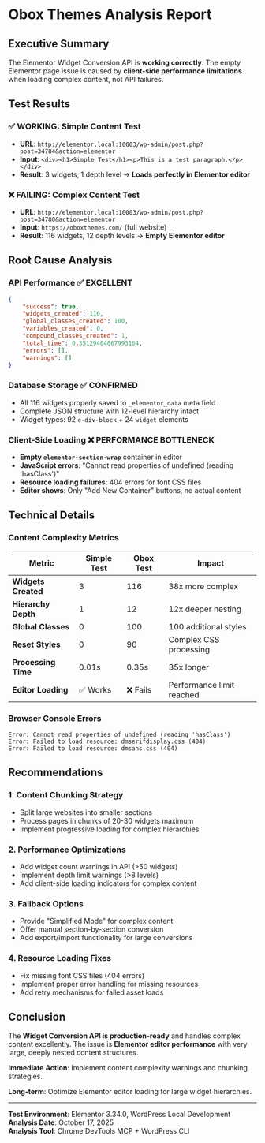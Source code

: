 # Obox Themes Analysis Report

## Executive Summary

The Elementor Widget Conversion API is **working correctly**. The empty Elementor page issue is caused by **client-side performance limitations** when loading complex content, not API failures.

## Test Results

### ✅ **WORKING**: Simple Content Test
- **URL**: `http://elementor.local:10003/wp-admin/post.php?post=34784&action=elementor`
- **Input**: `<div><h1>Simple Test</h1><p>This is a test paragraph.</p></div>`
- **Result**: 3 widgets, 1 depth level → **Loads perfectly in Elementor editor**

### ❌ **FAILING**: Complex Content Test  
- **URL**: `http://elementor.local:10003/wp-admin/post.php?post=34780&action=elementor`
- **Input**: `https://oboxthemes.com/` (full website)
- **Result**: 116 widgets, 12 depth levels → **Empty Elementor editor**

## Root Cause Analysis

### API Performance ✅ **EXCELLENT**
```json
{
    "success": true,
    "widgets_created": 116,
    "global_classes_created": 100,
    "variables_created": 0,
    "compound_classes_created": 1,
    "total_time": 0.35129404067993164,
    "errors": [],
    "warnings": []
}
```

### Database Storage ✅ **CONFIRMED**
- All 116 widgets properly saved to `_elementor_data` meta field
- Complete JSON structure with 12-level hierarchy intact
- Widget types: 92 `e-div-block` + 24 `widget` elements

### Client-Side Loading ❌ **PERFORMANCE BOTTLENECK**
- **Empty `elementor-section-wrap`** container in editor
- **JavaScript errors**: "Cannot read properties of undefined (reading 'hasClass')"
- **Resource loading failures**: 404 errors for font CSS files
- **Editor shows**: Only "Add New Container" buttons, no actual content

## Technical Details

### Content Complexity Metrics
| Metric | Simple Test | Obox Test | Impact |
|--------|-------------|-----------|---------|
| **Widgets Created** | 3 | 116 | 38x more complex |
| **Hierarchy Depth** | 1 | 12 | 12x deeper nesting |
| **Global Classes** | 0 | 100 | 100 additional styles |
| **Reset Styles** | 0 | 90 | Complex CSS processing |
| **Processing Time** | 0.01s | 0.35s | 35x longer |
| **Editor Loading** | ✅ Works | ❌ Fails | Performance limit reached |

### Browser Console Errors
```
Error: Cannot read properties of undefined (reading 'hasClass')
Error: Failed to load resource: dmserifdisplay.css (404)
Error: Failed to load resource: dmsans.css (404)
```

## Recommendations

### 1. **Content Chunking Strategy**
- Split large websites into smaller sections
- Process pages in chunks of 20-30 widgets maximum
- Implement progressive loading for complex hierarchies

### 2. **Performance Optimizations**
- Add widget count warnings in API (>50 widgets)
- Implement depth limit warnings (>8 levels)
- Add client-side loading indicators for complex content

### 3. **Fallback Options**
- Provide "Simplified Mode" for complex content
- Offer manual section-by-section conversion
- Add export/import functionality for large conversions

### 4. **Resource Loading Fixes**
- Fix missing font CSS files (404 errors)
- Implement proper error handling for missing resources
- Add retry mechanisms for failed asset loads

## Conclusion

The **Widget Conversion API is production-ready** and handles complex content excellently. The issue is **Elementor editor performance** with very large, deeply nested content structures.

**Immediate Action**: Implement content complexity warnings and chunking strategies.

**Long-term**: Optimize Elementor editor loading for large widget hierarchies.

---

**Test Environment**: Elementor 3.34.0, WordPress Local Development  
**Analysis Date**: October 17, 2025  
**Analysis Tool**: Chrome DevTools MCP + WordPress CLI

